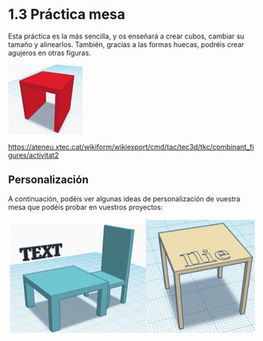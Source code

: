 
# 1.3 Práctica mesa

Esta práctica es la más sencilla, y os enseñará a crear cubos, cambiar su tamaño y alinearlos. También, gracias a las formas huecas, podréis crear agujeros en otras figuras.

![](img/2022-11-29-16-17-32.png)

https://ateneu.xtec.cat/wikiform/wikiexport/cmd/tac/tec3d/tkc/combinant_figures/activitat2

## Personalización

A continuación, podéis ver algunas ideas de personalización de vuestra mesa que podéis probar en vuestros proyectos:

![](img/2022-11-29-16-17-41.png)